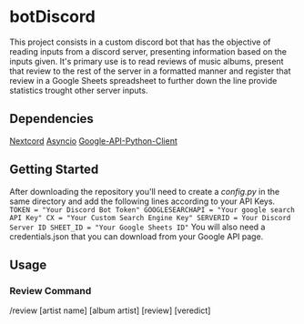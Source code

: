 # botDiscord
This project consists in a custom discord bot that has the objective of reading inputs from a discord server, presenting information based on the inputs given.
It's primary use is to read reviews of music albums, present that review to the rest of the server in a formatted manner and register that review in a Google Sheets spreadsheet to further down the line provide statistics trought other server inputs.

## Dependencies
[Nextcord](https://docs.nextcord.dev/en/stable/)
[Asyncio](https://docs.python.org/3/library/asyncio.html)
[Google-API-Python-Client](https://github.com/googleapis/google-api-python-client)

## Getting Started
After downloading the repository you'll need to create a *config.py* in the same directory and add the following lines according to your API Keys.
`TOKEN = "Your Discord Bot Token"
GOOGLESEARCHAPI = "Your google search API Key"
CX = "Your Custom Search Engine Key"
SERVERID = Your Discord Server ID
SHEET_ID = "Your Google Sheets ID"`
You will also need a credentials.json that you can download from your Google API page.

## Usage
### Review Command
/review [artist name] [album artist] [review] [veredict]
